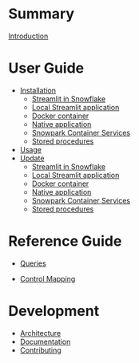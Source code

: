 # Summary
<!-- Disabling markdownlint empty links, servers as public facing todo -->
<!-- markdownlint-disable MD042 -->

[Introduction](./README.md)

# User Guide

- [Installation](./guide/installation/README.md)
  - [Streamlit in Snowflake](./guide/installation/streamlit-in-snowflake.md)
  - [Local Streamlit application](./guide/installation/local-streamlit.md)
  - [Docker container](./guide/installation/docker.md)
  - [Native application](./guide/installation/native-app.md)
  <!-- TODO: write -->
  - [Snowpark Container Services]()
  - [Stored procedures](./guide/installation/snowgit.md)
- [Usage](./guide/usage/README.md)
- [Update](./guide/update/README.md)
  - [Streamlit in Snowflake](./guide/update/streamlit-in-snowflake.md)
  - [Local Streamlit application](./guide/update/local-streamlit.md)
  - [Docker container](./guide/update/docker.md)
  - [Native application](./guide/update/native-app.md)
  <!-- TODO: write -->
  - [Snowpark Container Services]()
  - [Stored procedures](./guide/update/snowgit.md)

# Reference Guide

<!-- TODO: merge here -->
- [Queries]()
<!-- TODO: merge here -->
- [Control Mapping]()

# Development

- [Architecture](./development/architecture.md)
- [Documentation](./development/docs.md)
- [Contributing](./development/CONTRIBUTING.md)

